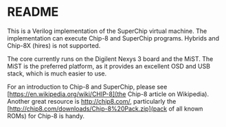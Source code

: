 # README #

This is a Verilog implementation of the SuperChip virtual machine. The implementation can execute Chip-8 and SuperChip programs. Hybrids and Chip-8X (hires) is not supported.

The core currently runs on the Digilent Nexys 3 board and the MiST. The MiST is the preferred platform, as it provides an excellent OSD and USB stack, which is much easier to use.

For an introduction to Chip-8 and SuperChip, please see [https://en.wikipedia.org/wiki/CHIP-8](the Chip-8 article on Wikipedia). Another great resource is http://chip8.com/, particularly the [http://chip8.com/downloads/Chip-8%20Pack.zip](pack of all known ROMs) for Chip-8 is handy.


